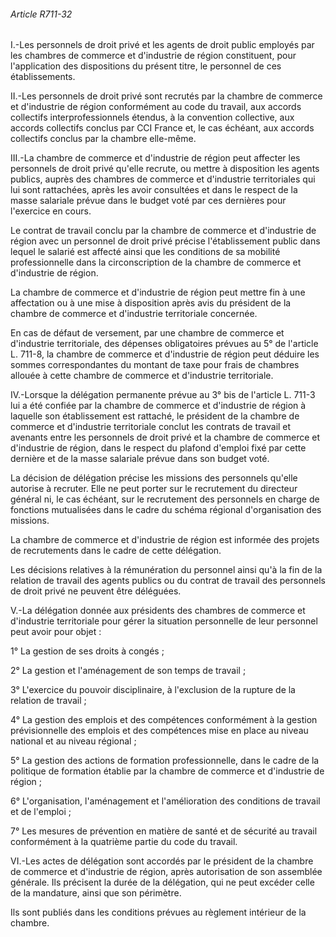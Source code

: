 ###### Article R711-32

I.-Les personnels de droit privé et les agents de droit public employés par les chambres de commerce et d'industrie de région constituent, pour l'application des dispositions du présent titre, le personnel de ces établissements.

II.-Les personnels de droit privé sont recrutés par la chambre de commerce et d'industrie de région conformément au code du travail, aux accords collectifs interprofessionnels étendus, à la convention collective, aux accords collectifs conclus par CCI France et, le cas échéant, aux accords collectifs conclus par la chambre elle-même.

III.-La chambre de commerce et d'industrie de région peut affecter les personnels de droit privé qu'elle recrute, ou mettre à disposition les agents publics, auprès des chambres de commerce et d'industrie territoriales qui lui sont rattachées, après les avoir consultées et dans le respect de la masse salariale prévue dans le budget voté par ces dernières pour l'exercice en cours.

Le contrat de travail conclu par la chambre de commerce et d'industrie de région avec un personnel de droit privé précise l'établissement public dans lequel le salarié est affecté ainsi que les conditions de sa mobilité professionnelle dans la circonscription de la chambre de commerce et d'industrie de région.

La chambre de commerce et d'industrie de région peut mettre fin à une affectation ou à une mise à disposition après avis du président de la chambre de commerce et d'industrie territoriale concernée.

En cas de défaut de versement, par une chambre de commerce et d'industrie territoriale, des dépenses obligatoires prévues au 5° de l'article L. 711-8, la chambre de commerce et d'industrie de région peut déduire les sommes correspondantes du montant de taxe pour frais de chambres allouée à cette chambre de commerce et d'industrie territoriale.

IV.-Lorsque la délégation permanente prévue au 3° bis de l'article L. 711-3 lui a été confiée par la chambre de commerce et d'industrie de région à laquelle son établissement est rattaché, le président de la chambre de commerce et d'industrie territoriale conclut les contrats de travail et avenants entre les personnels de droit privé et la chambre de commerce et d'industrie de région, dans le respect du plafond d'emploi fixé par cette dernière et de la masse salariale prévue dans son budget voté.

La décision de délégation précise les missions des personnels qu'elle autorise à recruter. Elle ne peut porter sur le recrutement du directeur général ni, le cas échéant, sur le recrutement des personnels en charge de fonctions mutualisées dans le cadre du schéma régional d'organisation des missions.

La chambre de commerce et d'industrie de région est informée des projets de recrutements dans le cadre de cette délégation.

Les décisions relatives à la rémunération du personnel ainsi qu'à la fin de la relation de travail des agents publics ou du contrat de travail des personnels de droit privé ne peuvent être déléguées.

V.-La délégation donnée aux présidents des chambres de commerce et d'industrie territoriale pour gérer la situation personnelle de leur personnel peut avoir pour objet :

1° La gestion de ses droits à congés ;

2° La gestion et l'aménagement de son temps de travail ;

3° L'exercice du pouvoir disciplinaire, à l'exclusion de la rupture de la relation de travail ;

4° La gestion des emplois et des compétences conformément à la gestion prévisionnelle des emplois et des compétences mise en place au niveau national et au niveau régional ;

5° La gestion des actions de formation professionnelle, dans le cadre de la politique de formation établie par la chambre de commerce et d'industrie de région ;

6° L'organisation, l'aménagement et l'amélioration des conditions de travail et de l'emploi ;

7° Les mesures de prévention en matière de santé et de sécurité au travail conformément à la quatrième partie du code du travail.

VI.-Les actes de délégation sont accordés par le président de la chambre de commerce et d'industrie de région, après autorisation de son assemblée générale. Ils précisent la durée de la délégation, qui ne peut excéder celle de la mandature, ainsi que son périmètre.

Ils sont publiés dans les conditions prévues au règlement intérieur de la chambre.

